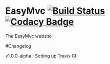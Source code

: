 # EasyMvc [![Build Status](https://travis-ci.org/Puzzlout/WebIde.svg?branch=master)](https://travis-ci.org/Puzzlout/WebIde) [![Codacy Badge](https://api.codacy.com/project/badge/grade/e89bce2de3ed41a887601fad75a7e513)](https://www.codacy.com/app/webdev-jl/WebIde)
The EasyMvc website

#Changelog

v1.0.0-alpha : Setting up Travis CI.
